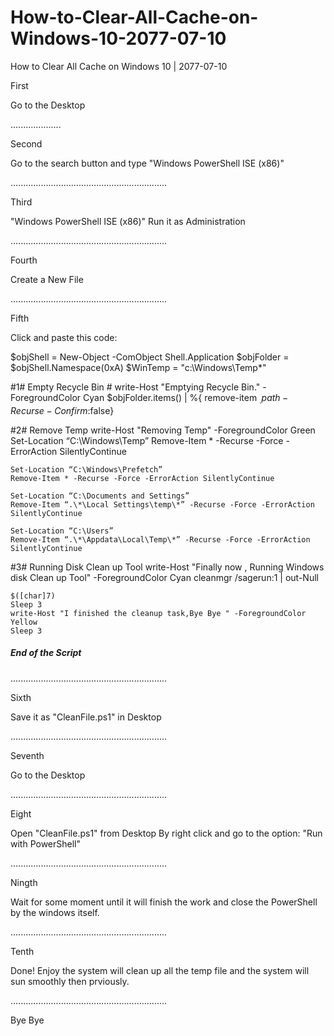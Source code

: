 # How-to-Clear-All-Cache-on-Windows-10-2077-07-10
How to Clear All Cache on Windows 10 | 2077-07-10

First

Go to the Desktop

....................


Second 

Go to the search button and type "Windows PowerShell ISE (x86)" 

..............................................................


Third 

"Windows PowerShell ISE (x86)" Run it as Administration

..............................................................


Fourth 

Create a New File

..............................................................



Fifth 

Click and paste this code:


$objShell = New-Object -ComObject Shell.Application
	$objFolder = $objShell.Namespace(0xA)
	$WinTemp = "c:\Windows\Temp\*"
	
#1#	Empty Recycle Bin #
	write-Host "Emptying Recycle Bin." -ForegroundColor Cyan 
	$objFolder.items() | %{ remove-item $_.path -Recurse -Confirm:$false}
	
#2# Remove Temp
	write-Host "Removing Temp" -ForegroundColor Green
    Set-Location “C:\Windows\Temp”
	Remove-Item * -Recurse -Force -ErrorAction SilentlyContinue

    Set-Location “C:\Windows\Prefetch”
    Remove-Item * -Recurse -Force -ErrorAction SilentlyContinue

    Set-Location “C:\Documents and Settings”
    Remove-Item “.\*\Local Settings\temp\*” -Recurse -Force -ErrorAction SilentlyContinue

    Set-Location “C:\Users”
    Remove-Item “.\*\Appdata\Local\Temp\*” -Recurse -Force -ErrorAction SilentlyContinue
	
#3# Running Disk Clean up Tool 
	write-Host "Finally now , Running Windows disk Clean up Tool" -ForegroundColor Cyan
	cleanmgr /sagerun:1 | out-Null 
	
	$([char]7)
	Sleep 3
	write-Host "I finished the cleanup task,Bye Bye " -ForegroundColor Yellow 
	Sleep 3
##### End of the Script ##### 

..............................................................


Sixth 

Save it as "CleanFile.ps1" in Desktop

..............................................................



Seventh 

Go to the Desktop

..............................................................



Eight 

Open "CleanFile.ps1" from Desktop By right click and go to the option: "Run with PowerShell" 

..............................................................




Ningth 

Wait for some moment until it will finish the work and close the PowerShell by the windows itself.

..............................................................



Tenth 

Done! Enjoy the system will clean up all the temp file and the system will sun smoothly then prviously.

..............................................................


Bye Bye
